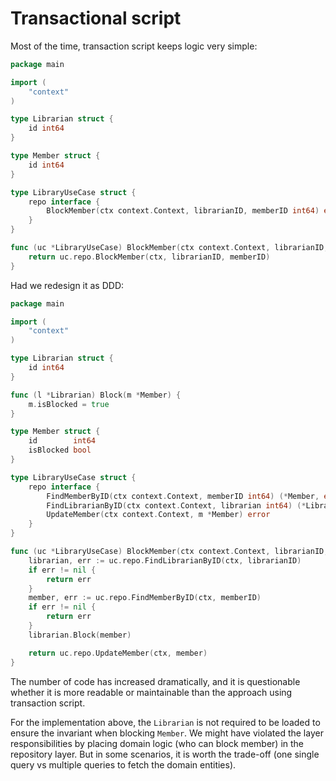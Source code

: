 # Transactional script


Most of the time, transaction script keeps logic very simple:
```go
package main

import (
	"context"
)

type Librarian struct {
	id int64
}

type Member struct {
	id int64
}

type LibraryUseCase struct {
	repo interface {
		BlockMember(ctx context.Context, librarianID, memberID int64) error
	}
}

func (uc *LibraryUseCase) BlockMember(ctx context.Context, librarianID, memberID int64) error {
	return uc.repo.BlockMember(ctx, librarianID, memberID)
}
```


Had we redesign it as DDD:

```go
package main

import (
	"context"
)

type Librarian struct {
	id int64
}

func (l *Librarian) Block(m *Member) {
	m.isBlocked = true
}

type Member struct {
	id        int64
	isBlocked bool
}

type LibraryUseCase struct {
	repo interface {
		FindMemberByID(ctx context.Context, memberID int64) (*Member, error)
		FindLibrarianByID(ctx context.Context, librarian int64) (*Librarian, error)
		UpdateMember(ctx context.Context, m *Member) error
	}
}

func (uc *LibraryUseCase) BlockMember(ctx context.Context, librarianID, memberID int64) error {
	librarian, err := uc.repo.FindLibrarianByID(ctx, librarianID)
	if err != nil {
		return err
	}
	member, err := uc.repo.FindMemberByID(ctx, memberID)
	if err != nil {
		return err
	}
	librarian.Block(member)

	return uc.repo.UpdateMember(ctx, member)
}
```

The number of code has increased dramatically, and it is questionable whether it is more readable or maintainable than the approach using transaction script.


For the implementation above, the `Librarian` is not required to be loaded to ensure the invariant when blocking `Member`. We might have violated the layer responsibilities by placing domain logic (who can block member) in the repository layer. But in some scenarios, it is worth the trade-off (one single query vs multiple queries to fetch the domain entities).
